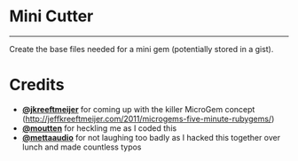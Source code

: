 # Mini Cutter
------------

Create the base files needed for a mini gem (potentially stored in a
gist).

# Credits

* **[@jkreeftmeijer](http://twitter.com/jkreeftmeijer)** for coming up with the killer MicroGem concept<br/> (http://jeffkreeftmeijer.com/2011/microgems-five-minute-rubygems/)
* **[@moutten](http://twitter.com/moutten)** for heckling me as I coded this
* **[@mettaaudio](http://twitter.com/mettaaudio)** for not laughing too badly as I hacked this together over lunch and made countless typos
